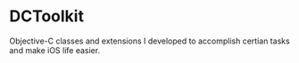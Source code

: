 DCToolkit
=========

Objective-C classes and extensions I developed to accomplish certian tasks and make iOS life easier.